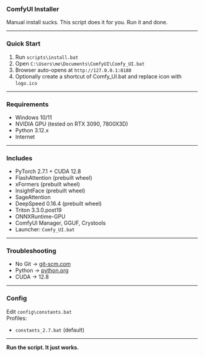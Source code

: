 ### ComfyUI Installer
Manual install sucks. This script does it for you. Run it and done.  

---

### Quick Start
1. Run `scripts\install.bat`  
2. Open `C:\Users\me\Documents\ComfyUI\Comfy_UI.bat`  
3. Browser auto-opens at `http://127.0.0.1:8188`  
4. Optionally create a shortcut of Comfy_UI.bat and replace icon with `logo.ico` 

---

### Requirements
- Windows 10/11  
- NVIDIA GPU (tested on RTX 3090, 7800X3D)  
- Python 3.12.x  
- Internet  

---

### Includes
- PyTorch 2.7.1 + CUDA 12.8  
- FlashAttention (prebuilt wheel)  
- xFormers (prebuilt wheel)  
- InsightFace (prebuilt wheel)  
- SageAttention  
- DeepSpeed 0.16.4 (prebuilt wheel)  
- Triton 3.3.0.post19  
- ONNXRuntime-GPU  
- ComfyUI Manager, GGUF, Crystools  
- Launcher: `Comfy_UI.bat`  

---

### Troubleshooting
- No Git → [git-scm.com](https://git-scm.com/)  
- Python → [python.org](https://python.org/)  
- CUDA → 12.8 

---

### Config
Edit `config\constants.bat`  
Profiles:  
- `constants_2.7.bat` (default)  

---

**Run the script. It just works.**